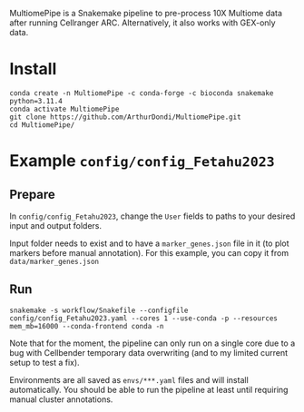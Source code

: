 MultiomePipe is a Snakemake pipeline to pre-process 10X Multiome data after running Cellranger ARC. Alternatively, it also works with GEX-only data.

# Install
```
conda create -n MultiomePipe -c conda-forge -c bioconda snakemake python=3.11.4
conda activate MultiomePipe
git clone https://github.com/ArthurDondi/MultiomePipe.git
cd MultiomePipe/
```

# Example `config/config_Fetahu2023`
## Prepare

In `config/config_Fetahu2023`, change the `User` fields to paths to your desired input and output folders. 

Input folder needs to exist and to have a `marker_genes.json` file in it (to plot markers before manual annotation). For this example, you can copy it from `data/marker_genes.json`

## Run

```
snakemake -s workflow/Snakefile --configfile config/config_Fetahu2023.yaml --cores 1 --use-conda -p --resources mem_mb=16000 --conda-frontend conda -n
```

Note that for the moment, the pipeline can only run on a single core due to a bug with Cellbender temporary data overwriting (and to my limited current setup to test a fix).

Environments are all saved as `envs/***.yaml` files and will install automatically. You should be able to run the pipeline at least until requiring manual cluster annotations.



